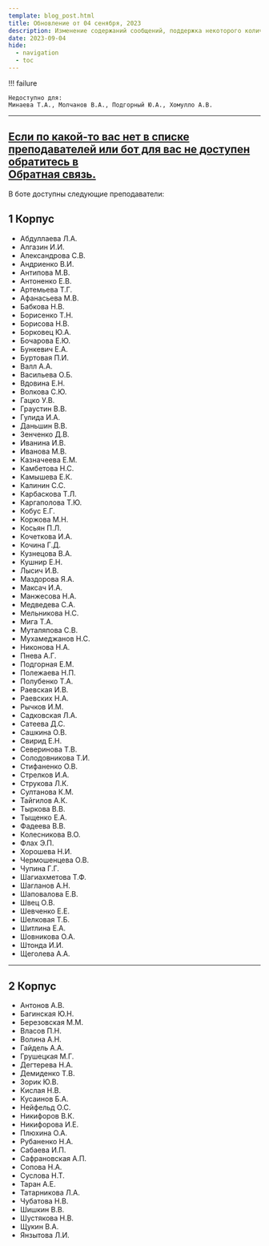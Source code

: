 ```yaml
---
template: blog_post.html
title: Обновление от 04 сенября, 2023 
description: Изменение содержаний сообщений, поддержка некоторого количества преподавателей
date: 2023-09-04
hide:
  - navigation
  - toc
---
```


!!! failure

    Недоступно для:
    Минаева Т.А., Молчанов В.А., Подгорный Ю.А., Хомулло А.В.

----


## <u>Если по какой-то вас нет в списке преподавателей или бот для вас не доступен обратитесь  в <br/>[Обратная связь](https://t.me/latushko1).</u>

В боте доступны следующие преподаватели:

## 1 Корпус

- Абдуллаева Л.А.
- Алгазин И.И.
- Александрова С.В.
- Андриенко В.И.
- Антипова М.В.
- Антоненко Е.В.
- Артемьева Т.Г.
- Афанасьева М.В.
- Бабкова Н.В.
- Борисенко Т.Н.
- Борисова Н.В.
- Борковец Ю.А.
- Бочарова Е.Ю.
- Бункевич Е.А.
- Буртовая П.И.
- Валл А.А.
- Васильева О.Б.
- Вдовина Е.Н.
- Волкова С.Ю.
- Гацко У.В.
- Граустин В.В.
- Гулида И.А.
- Даньшин В.В.
- Зенченко Д.В.
- Иванина И.В.
- Иванова М.В.
- Казначеева Е.М.
- Камбетова Н.С.
- Камышева Е.К.
- Калинин С.С.
- Карбаскова Т.Л.
- Каргаполова Т.Ю.
- Кобус Е.Г.
- Коржова М.Н.
- Косьян П.Л.
- Кочеткова И.А.
- Кочина Г.Д.
- Кузнецова В.А.
- Кушнир Е.Н.
- Лысич И.В.
- Маздорова Я.А.
- Максач И.А.
- Манжесова Н.А.
- Медведева С.А.
- Мельникова Н.С.
- Мига Т.А.
- Муталяпова С.В.
- Мухамеджанов Н.С.
- Никонова Н.А.
- Пнева А.Г.
- Подгорная Е.М.
- Полежаева Н.П.
- Полубенко Т.А.
- Раевская И.В.
- Раевских Н.А.
- Рычков И.М.
- Садковская Л.А.
- Сатеева Д.С.
- Сашкина О.В.
- Свирид Е.Н.
- Северинова Т.В.
- Солодовникова Т.И.
- Стифаненко О.В.
- Стрелков И.А.
- Струкова Л.К.
- Султанова К.М.
- Тайгилов А.К.
- Тыркова В.В.
- Тыщенко Е.А.
- Фадеева В.В.
- Колесникова В.О.
- Флах Э.П.
- Хорошева Н.И.
- Чермошенцева О.В.
- Чупина Г.Г.
- Шагиахметова Т.Ф.
- Шагланов А.Н.
- Шаповалова Е.В.
- Швец О.В.
- Шевченко Е.Е.
- Шелковая Т.Б.
- Шитлина Е.А.
- Шовникова О.А.
- Штонда И.И.
- Щеголева А.А.

----


## 2 Корпус

- Антонов А.В.
- Багинская Ю.Н.
- Березовская М.М.
- Власов П.Н.
- Волина А.Н.
- Гайдель А.А.
- Грушецкая М.Г.
- Дегтерева Н.А.
- Демиденко Т.В.
- Зорик Ю.В.
- Кислая Н.В.
- Кусаинов Б.А.
- Нейфельд О.С.
- Никифоров В.К.
- Никифорова И.Е.
- Плюхина О.А.
- Рубаненко Н.А.
- Сабаева И.П.
- Сафрановская А.П.
- Сопова Н.А.
- Суслова Н.Т.
- Таран А.Е.
- Татарникова Л.А.
- Чубатова Н.В.
- Шишкин В.В.
- Шустякова Н.В.
- Щукин В.А.
- Янзытова Л.И.

